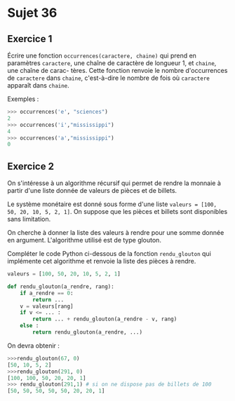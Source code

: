 # Sujet 36

## Exercice 1

Écrire une fonction `occurrences(caractere, chaine)` qui prend en paramètres
`caractere`, une chaîne de caractère de longueur 1, et `chaine`, une chaîne de carac-
tères.
Cette fonction renvoie le nombre d'occurrences de `caractere` dans `chaine`, c'est-à-dire
le nombre de fois où `caractere` apparaît dans `chaine`.

Exemples :

```python
>>> occurrences('e', "sciences")
2
>>> occurrences('i',"mississippi")
4
>>> occurrences('a',"mississippi")
0
```

## Exercice 2

On s'intéresse à un algorithme récursif qui permet de rendre la monnaie à partir d'une
liste donnée de valeurs de pièces et de billets.

Le système monétaire est donné sous forme d'une liste `valeurs = [100, 50, 20,
10, 5, 2, 1]`. On suppose que les pièces et billets sont disponibles sans limitation.

On cherche à donner la liste des valeurs à rendre pour une somme donnée en
argument. L'algorithme utilisé est de type glouton.

Compléter le code Python ci-dessous de la fonction `rendu_glouton` qui implémente cet
algorithme et renvoie la liste des pièces à rendre.

```python
valeurs = [100, 50, 20, 10, 5, 2, 1]

def rendu_glouton(a_rendre, rang):
    if a_rendre == 0:
        return ...
    v = valeurs[rang]
    if v <= ... :
        return ... + rendu_glouton(a_rendre - v, rang)
    else :
        return rendu_glouton(a_rendre, ...)


```

On devra obtenir :

```python
>>>rendu_glouton(67, 0)
[50, 10, 5, 2]
>>>rendu_glouton(291, 0)
[100, 100, 50, 20, 20, 1]
>>> rendu_glouton(291,1) # si on ne dispose pas de billets de 100
[50, 50, 50, 50, 50, 20, 20, 1]
```
